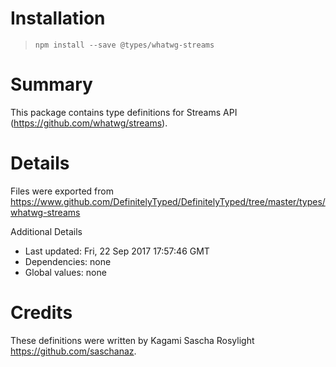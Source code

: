 # Installation
> `npm install --save @types/whatwg-streams`

# Summary
This package contains type definitions for Streams API (https://github.com/whatwg/streams).

# Details
Files were exported from https://www.github.com/DefinitelyTyped/DefinitelyTyped/tree/master/types/whatwg-streams

Additional Details
 * Last updated: Fri, 22 Sep 2017 17:57:46 GMT
 * Dependencies: none
 * Global values: none

# Credits
These definitions were written by Kagami Sascha Rosylight <https://github.com/saschanaz>.
